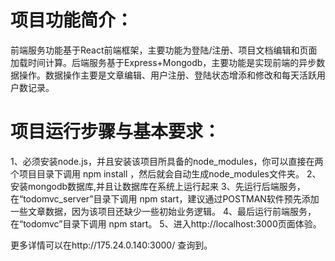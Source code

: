 # 项目功能简介：
前端服务功能基于React前端框架，主要功能为登陆/注册、项目文档编辑和页面加载时间计算。后端服务基于Express+Mongodb，主要功能是实现前端的异步数据操作。数据操作主要是文章编辑、用户注册、登陆状态增添和修改和每天活跃用户数记录。

# 项目运行步骤与基本要求：
1、必须安装node.js，并且安装该项目所具备的node_modules，你可以直接在两个项目目录下调用 npm install ，然后就会自动生成node_modules文件夹。
2、安装mongodb数据库,并且让数据库在系统上运行起来
3、先运行后端服务，在“todomvc_server”目录下调用 npm start，建议通过POSTMAN软件预先添加一些文章数据，因为该项目还缺少一些初始业务逻辑。
4、最后运行前端服务，在“todomvc”目录下调用 npm start。
5、进入http://localhost:3000页面体验。

更多详情可以在http://175.24.0.140:3000/ 查询到。
